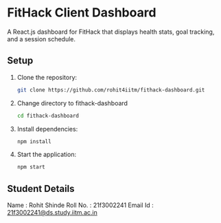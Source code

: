 # FitHack Client Dashboard

A React.js dashboard for FitHack that displays health stats, goal tracking, and a session schedule.

## Setup

1. Clone the repository:
   ```bash
   git clone https://github.com/rohit4iitm/fithack-dashboard.git
   ```

2. Change directory to fithack-dashboard
   ```bash
   cd fithack-dashboard
   ```
   
3. Install dependencies:
   ```bash
   npm install
   ```
4. Start the application:
   ```bash
   npm start
   ```

## Student Details

Name : Rohit Shinde
Roll No. : 21f3002241
Email Id : 21f3002241@ds.study.iitm.ac.in